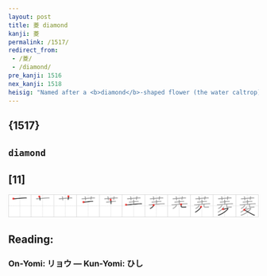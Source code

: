 ```yaml
---
layout: post
title: 菱 diamond
kanji: 菱
permalink: /1517/
redirect_from:
 - /菱/
 - /diamond/
pre_kanji: 1516
nex_kanji: 1518
heisig: "Named after a <b>diamond</b>-shaped flower (the water caltrop), this key word refers to things shaped like a <b>diamond</b>. Its elements: <i>flower</i> . . . <i>rice seedlings</i> . . . <i>walking legs</i>."
---
```


## {1517}

## `diamond`

## [11]

<div class="stroke"><img src="../images/E88FB1.png" /></div>

## Reading:

### On-Yomi: リョウ &mdash; Kun-Yomi: ひし
